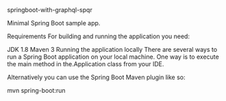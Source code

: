 springboot-with-graphql-spqr

Minimal Spring Boot sample app.

Requirements
For building and running the application you need:

JDK 1.8
Maven 3
Running the application locally
There are several ways to run a Spring Boot application on your local machine. One way is to execute the main method in the.Application class from your IDE.

Alternatively you can use the Spring Boot Maven plugin like so:

mvn spring-boot:run
